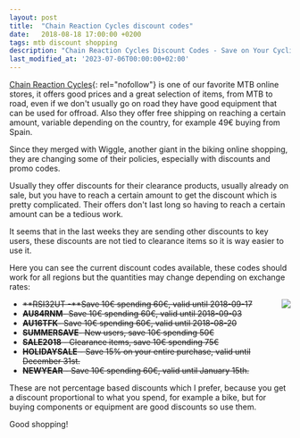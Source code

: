 ```yaml
---
layout: post
title:  "Chain Reaction Cycles discount codes"
date:   2018-08-18 17:00:00 +0200
tags: mtb discount shopping
description: "Chain Reaction Cycles Discount Codes - Save on Your Cycling Gear - Get exclusive discount codes for Chain Reaction Cycles to save money on cycling purchases."
last_modified_at: '2023-07-06T00:00:00+02:00'
---
```


[Chain Reaction Cycles](https://www.awin1.com/awclick.php?gid=329899&mid=10467&awinaffid=364849&linkid=2100772&clickref=){: rel="nofollow"} is one of our favorite MTB online stores, it offers good prices and a great selection of items, from MTB to road, even if we don't usually go on road they have good equipment that can be used for offroad. Also they offer free shipping on reaching a certain amount, variable depending on the country, for example 49€ buying from Spain.

Since they merged with Wiggle, another giant in the biking online shopping, they are changing some of their policies, especially with discounts and promo codes.

Usually they offer discounts for their clearance products, usually already on sale, but you have to reach a certain amount to get the discount which is pretty complicated. Their offers don't last long so having to reach a certain amount can be a tedious work.

It seems that in the last weeks they are sending other discounts to key users, these discounts are not tied to clearance items so it is way easier to use it.

Here you can see the current discount codes available, these codes should work for all regions but the quantities may change depending on exchange rates:

<a rel="nofollow" href='https://www.awin1.com/awclick.php?gid=329899&mid=10467&awinaffid=364849&linkid=2100772&clickref='><img style="float: right;" src="https://i.imgur.com/9wi2CCmm.jpg"></a>

- ~~**RSI32UT -**Save 10€ spending 60€, valid until 2018-09-17~~
- ~~**AU84RNM**- Save 10€ spending 60€, valid until 2018-09-03~~
- ~~**AU16TFK**- Save 10€ spending 60€, valid until 2018-08-20~~
- ~~**SUMMERSAVE**- New users, save 10€ spending 50€~~
- ~~**SALE2018** - Clearance items, save 10€ spending 75€~~
- ~~**HOLIDAYSALE** - Save 15% on your entire purchase, valid until December 31st.~~
- ~~**NEWYEAR** - Save 10€ spending 60€, valid until January 15th.~~

These are not percentage based discounts which I prefer, because you get a discount proportional to what you spend, for example a bike, but for buying components or equipment are good discounts so use them.

Good shopping!
